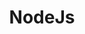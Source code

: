 ---
title: NodeJs
description: A guide in my new Starlight docs site.
pagefind: false
# sidebar:
#     label: Ranking
#     order: 0
#     # hidden: true
#   badge:
#     text: New
#     variant: tip
# Variants = note, tip, danger, caution or success.
---
